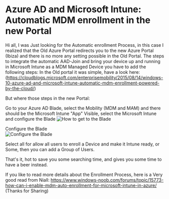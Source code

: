 # Azure AD and Microsoft Intune: Automatic MDM enrollment in the new Portal


Hi all, I was Just looking for the Automatic enrollment Process, in this case I realized that the Old Azure Portal redirects you to the new Azure Portal (Ibiza) and there is no more any setting possible in the Old Portal.
The steps to integrate the automatic AAD-Join and bring your device up and running in Microsoft Intune as a MDM Managed Device you have to add the following steps:
In the Old portal it was simple, have a look here: (https://cloudblogs.microsoft.com/enterprisemobility/2015/08/14/windows-10-azure-ad-and-microsoft-intune-automatic-mdm-enrollment-powered-by-the-cloud/)

But where those steps in the new Portal:

Go to your Azure AD Blade, select the Mobility (MDM and MAM) and there should be the Microsoft Intune "App" Visible, select the Microsoft Intune and configure the Blade
![How to get to the Blade](Images/automaticMDM1.png)


Configure the Blade                                                                     
![Configure the Blade](Images/automaticMDM2.png)


Select all for allow all users to enroll a Device and make it Intune ready, or Some, then you can add a Group of Users.

That's it, hot to save you some searching time, and gives you some time to have a beer instead.

If you like to read more details about the Enrollment Process, here is a Very good read from Niall: https://www.windows-noob.com/forums/topic/15773-how-can-i-enable-mdm-auto-enrollment-for-microsoft-intune-in-azure/
(Thanks for Sharing)
